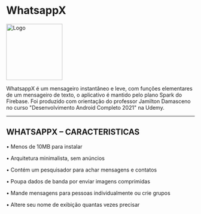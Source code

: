 # WhatsappX

<img alt="Logo" src="https://github.com/davidevelops/WhatsappX/blob/1ae9867368a37a06291960d0387bb7fbba054680/app/src/main/res/drawable-v24/whatsappxicon.png" width="150" />

WhatsappX é um mensageiro instantâneo e leve, com funções elementares de um mensageiro de texto, o aplicativo é mantido pelo plano Spark do Firebase. Foi produzido com orientação do professor Jamilton Damasceno no curso "Desenvolvimento Android Completo 2021" na Udemy.

-------------------------------------------------
WHATSAPPX – CARACTERISTICAS
-------------------------------------------------

• Menos de 10MB para instalar

• Arquitetura minimalista, sem anúncios

• Contém um pesquisador para achar mensagens e contatos

• Poupa dados de banda por enviar imagens comprimidas

• Mande mensagens para pessoas individualmente ou crie grupos

• Altere seu nome de exibição quantas vezes precisar
